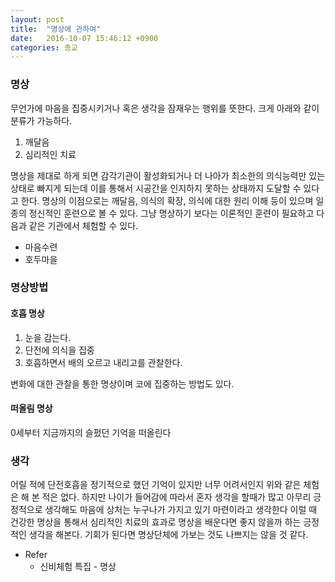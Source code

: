 ```yaml
---
layout: post
title:  "명상에 관하여"
date:   2016-10-07 15:46:12 +0900
categories: 종교
---
```


### 명상
무언가에 마음을 집중시키거나 혹은 생각을 잠재우는 행위를 뜻한다. 크게 아래와 같이 분류가 가능하다.

1. 깨달음
2. 심리적인 치료

명상을 제대로 하게 되면 감각기관이 활성화되거나 더 나아가 최소한의 의식능력만 있는 상태로 빠지게 되는데 이를 통해서 시공간을 인지하지 못하는 상태까지 도달할 수 있다고 한다.
명상의 이점으로는 깨달음, 의식의 확장, 의식에 대한 원리 이해 등이 있으며 일종의 정신적인 훈련으로 볼 수 있다.
그냥 명상하기 보다는 이론적인 훈련이 필요하고 다음과 같은 기관에서 체험할 수 있다.

- 마음수련
- 호두마을

### 명상방법

#### 호흡 명상

1. 눈을 감는다.
2. 단전에 의식을 집중
3. 호흡하면서 배의 오르고 내리고를 관찰한다.

변화에 대한 관찰을 통한 명상이며 코에 집중하는 방법도 있다.

#### 떠올림 명상
0세부터 지금까지의 슬펐던 기억을 떠올린다

### 생각
어릴 적에 단전호흡을 정기적으로 했던 기억이 있지만 너무 어려서인지 위와 같은 체험은 해 본 적은 없다. 하지만 나이가 들어감에 따라서 혼자 생각을 할때가 많고 아무리 긍정적으로 생각해도 마음에 상처는 누구나가 가지고 있기 마련이라고 생각한다 이럴 때 건강한 명상을 통해서 심리적인 치료의 효과로 명상을 배운다면 좋지 않을까 하는 긍정적인 생각을 해본다. 기회가 된다면 명상단체에 가보는 것도 나쁘지는 않을 것 같다.

- Refer
  - 신비체험 특집 - 명상

